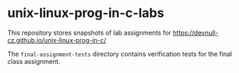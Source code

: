 # unix-linux-prog-in-c-labs

This repository stores snapshots of lab assignments for
https://devnull-cz.github.io/unix-linux-prog-in-c/

The `final-assignment-tests` directory contains verification tests for the final class
assignment.

